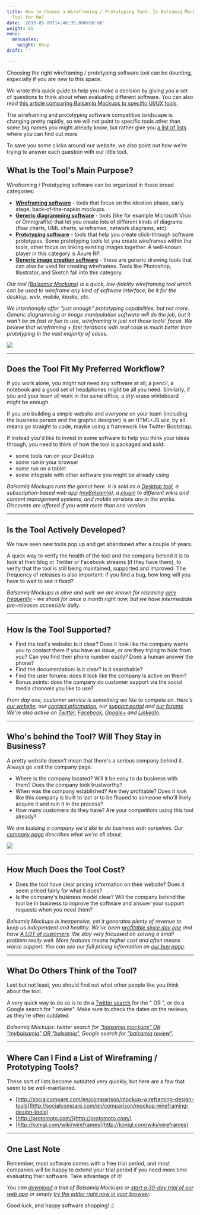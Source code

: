 ```yaml
---
title: How to Choose a Wireframing / Prototyping Tool. Is Balsamiq Mockups the Right
  Tool for Me?
date: '2015-05-09T14:46:35.000+00:00'
weight: 65
menu:
  menusales:
    weight: 65up
draft: ''

---
```


Choosing the right wireframing / prototyping software tool can be daunting, especially if you are new to this space.

We wrote this quick guide to help you make a decision by giving you a set of questions to think about when evaluating different software. You can also read [this article comparing Balsamiq Mockups to specific UI/UX tools](/sales/othertools/).

The wireframing and prototyping software competitive landscape is changing pretty rapidly, so we will not point to specific tools other than some big names you might already know, but rather give you [a list of lists](#where-can-i-find-a-list-of-wireframing-prototyping-tools) where you can find out more.

To save you some clicks around our website, we also point out how we're trying to answer each question with our little tool.

## What Is the Tool's Main Purpose?

Wireframing / Prototyping software can be organized in these broad categories:

*   **[Wireframing software](/sales/othertools/#other-wireframing-tools-moqups-pidoco-mockingbird)** - tools that focus on the ideation phase, early stage, back-of-the-napkin mockups.
*   **[Generic diagramming software](/sales/othertools/#generic-diagramming-tools-visio-keynote-omnigraffle-gliffy-powerpoint)** - tools (like for example Microsoft Visio or Omnigraffle) that let you create lots of different kinds of diagrams (flow charts, UML charts, wireframes, network diagrams, etc).
*   **[Prototyping software](/sales/othertools/#prototyping-tools-axure-uxpin-proto-io)** - tools that help you create click-through software prototypes. Some prototyping tools let you create wireframes within the tools, other focus on linking existing images together. A well-known player in this category is Axure RP.
*   **[Generic image creation software](/sales/othertools/#generic-visual-design-tools-photoshop-illustrator-sketch)** - these are generic drawing tools that can also be used for creating wireframes. Tools like Photoshop, Illustrator, and Sketch fall into this category.

_Our tool ([Balsamiq Mockups](https://balsamiq.com/products/mockups)) is a quick, low-fidelity wireframing tool which can be used to wireframe any kind of software interface, be it for the desktop, web, mobile, kiosks, etc._

_We intentionally offer "just enough" prototyping capabilities, but not more. Generic diagramming or image manipulation software will do the job, but it won't be as fast or fun to use, wireframing is just not those tools' focus. We believe that wireframing + fast iterations with real code is much better than prototyping in the vast majority of cases._

![](https://media.balsamiq.com/img/support/tutorials/interaction/doctypes.png)

---

## Does the Tool Fit My Preferred Workflow?

If you work alone, you might not need any software at all; a pencil, a notebook and a good set of headphones might be all you need. Similarly, if you and your team all work in the same office, a dry-erase whiteboard might be enough.

If you are building a simple website and _everyone_ on your team (including the business person and the graphic designer) is an HTML+JS wiz, by all means go straight to code, maybe using a framework like Twitter Bootstrap.

If instead you'd like to invest in some software to help you think your ideas through, you need to think of how the tool is packaged and sold:

*   some tools run on your Desktop
*   some run in your browser
*   some run on a tablet
*   some integrate with other software you might be already using

_Balsamiq Mockups runs the gamut here. It is sold as a [Desktop tool](https://balsamiq.com/products/mockups), a subscription-based web app ([myBalsamiq](https://balsamiq.com/products/mockups/mybalsamiq/)), a [plugin](https://balsamiq.com/products/mockups/plugins/) to different wikis and content management systems, and mobile versions are in the works. Discounts are offered if you want more than one version._

---

## Is the Tool Actively Developed?

We have seen new tools pop up and get abandoned after a couple of years.

A quick way to verify the health of the tool and the company behind it is to look at their blog or Twitter or Facebook streams (if they have them), to verify that the tool is still being maintained, supported and improved. The frequency of releases is also important: if you find a bug, how long will you have to wait to see it fixed?

_Balsamiq Mockups is alive and well: we are known for releasing [very frequently](https://blogs.balsamiq.com/product/category/release-announcements/) - we shoot for once a month right now, but we have intermediate pre-releases accessible daily._

---

## How Is the Tool Supported?

*   Find the tool's website: is it clear? Does it look like the company wants you to contact them if you have an issue, or are they trying to hide from you? Can you find their phone number easily? Does a human answer the phone?
*   Find the documentation: is it clear? Is it searchable?
*   Find the user forums: does it look like the company is active on them?
*   Bonus points: does the company do customer support via the social media channels you like to use?

_From day one, customer service is something we like to compete on. Here's [our website](https://balsamiq.com), our [contact information](https://balsamiq.com/company/#contact), our [support portal](/) and [our forums](https://forums.balsamiq.com). We're also active on [Twitter](http://twitter.com/balsamiq), [Facebook](http://facebook.com/mockups), [Google+](https://plus.google.com/+balsamiq) and [LinkedIn](http://www.linkedin.com/groups/Balsamiq-Lovers-2483917)._

---

## Who's behind the Tool? Will They Stay in Business?

A pretty website doesn't mean that there's a serious company behind it. Always go visit the company page.

*   Where is the company located? Will it be easy to do business with them? Does the company look trustworthy?
*   When was the company established? Are they profitable? Does it look like this company is built to last or to be flipped to someone who'll likely acquire it and ruin it in the process?
*   How many customers do they have? Are your competitors using this tool already?

_We are building a company we'd like to do business with ourselves. Our [company page](https://balsamiq.com/company/) describes what we're all about._

[![](https://media.balsamiq.com/img/hero-team-framed.png)](https://balsamiq.com/company)

---

## How Much Does the Tool Cost?

*   Does the tool have clear pricing information on their website? Does it seem priced fairly for what it does?
*   Is the company's business model clear? Will the company behind the tool be in business to improve the software and answer your support requests when you need them?

_Balsamiq Mockups is inexpensive, yet it generates plenty of revenue to keep us independent and healthy. We've been [profitable since day one](https://balsamiq.com/company/#who) and have [A LOT of customers](https://balsamiq.com/company/customers/). We stay very focussed on solving a small problem really well. More features means higher cost and often means worse support. You can see our full pricing information on [our buy page](https://balsamiq.com/buy/)._

---

## What Do Others Think of the Tool?

Last but not least, you should find out what other people like you think about the tool.

A very quick way to do so is to do a [Twitter search](https://twitter.com/search-home) for the "<tool name> OR <company name>", or do a Google search for "<tool name> review". Make sure to check the dates on the reviews, as they're often outdated.

_Balsamiq Mockups: twitter search for ["balsamiq mockups" OR "mybalsamiq" OR "balsamiq"](https://twitter.com/search?q=%22balsamiq%20mockups%22%20OR%20%22myBalsamiq%22%20OR%20%22balsamiq%22), Google search for ["balsamiq review"](https://www.google.com/search?q=balsamiq+review)._

---

## Where Can I Find a List of Wireframing / Prototyping Tools?

These sort of lists become outdated very quickly, but here are a few that seem to be well-maintained.

*   [http://socialcompare.com/en/comparison/mockup-wireframing-design-tools](http://socialcompare.com/en/comparison/mockup-wireframing-design-tools)
*   [http://protomoto.com/](http://protomoto.com/)
*   [http://konigi.com/wiki/wireframes](http://konigi.com/wiki/wireframes)

---

## One Last Note

Remember, most software comes with a free trial period, and most companies will be happy to extend your trial period if you need more time evaluating their software. Take advantage of it!

_You can [download](https://balsamiq.com/download) a trial of Balsamiq Mockups or [start a 30-day trial of our web app](https://www.mybalsamiq.com/signup) or simply [try the editor right now in your browser](http://webdemo.balsamiq.com)._

Good luck, and happy software shopping! :)
